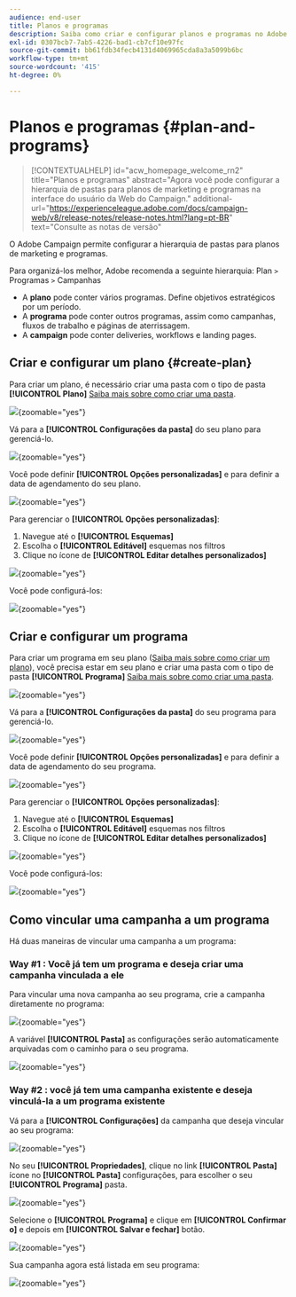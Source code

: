 ```yaml
---
audience: end-user
title: Planos e programas
description: Saiba como criar e configurar planos e programas no Adobe Campaign
exl-id: 0307bcb7-7ab5-4226-bad1-cb7cf10e97fc
source-git-commit: bb61fdb34fecb4131d4069965cda8a3a5099b6bc
workflow-type: tm+mt
source-wordcount: '415'
ht-degree: 0%

---
```


# Planos e programas {#plan-and-programs}

>[!CONTEXTUALHELP]
>id="acw_homepage_welcome_rn2"
>title="Planos e programas"
>abstract="Agora você pode configurar a hierarquia de pastas para planos de marketing e programas na interface do usuário da Web do Campaign."
>additional-url="https://experienceleague.adobe.com/docs/campaign-web/v8/release-notes/release-notes.html?lang=pt-BR" text="Consulte as notas de versão"

O Adobe Campaign permite configurar a hierarquia de pastas para planos de marketing e programas.

Para organizá-los melhor, Adobe recomenda a seguinte hierarquia: Plan `>` Programas `>` Campanhas

* A **plano** pode conter vários programas. Define objetivos estratégicos por um período.
* A **programa** pode conter outros programas, assim como campanhas, fluxos de trabalho e páginas de aterrissagem.
* A **campaign** pode conter deliveries, workflows e landing pages.

## Criar e configurar um plano {#create-plan}

Para criar um plano, é necessário criar uma pasta com o tipo de pasta **[!UICONTROL Plano]** [Saiba mais sobre como criar uma pasta](create-manage-folder.md).

![](assets/plan_create.png){zoomable="yes"}

Vá para a **[!UICONTROL Configurações da pasta]** do seu plano para gerenciá-lo.

![](assets/plan_settings.png){zoomable="yes"}

Você pode definir **[!UICONTROL Opções personalizadas]** e para definir a data de agendamento do seu plano.

![](assets/plan_options.png){zoomable="yes"}

Para gerenciar o  **[!UICONTROL Opções personalizadas]**:

1. Navegue até o **[!UICONTROL Esquemas]**
1. Escolha o **[!UICONTROL Editável]** esquemas nos filtros
1. Clique no ícone de **[!UICONTROL Editar detalhes personalizados]**

![](assets/plan_edit.png){zoomable="yes"}

Você pode configurá-los:

![](assets/plan_customfields.png){zoomable="yes"}

## Criar e configurar um programa

Para criar um programa em seu plano ([Saiba mais sobre como criar um plano](#create-plan)), você precisa estar em seu plano e criar uma pasta com o tipo de pasta **[!UICONTROL Programa]** [Saiba mais sobre como criar uma pasta](create-manage-folder.md).

![](assets/program_create.png){zoomable="yes"}

Vá para a **[!UICONTROL Configurações da pasta]** do seu programa para gerenciá-lo.

![](assets/program_settings.png){zoomable="yes"}

Você pode definir **[!UICONTROL Opções personalizadas]** e para definir a data de agendamento do seu programa.

![](assets/program_options.png){zoomable="yes"}

Para gerenciar o  **[!UICONTROL Opções personalizadas]**:

1. Navegue até o **[!UICONTROL Esquemas]**
1. Escolha o **[!UICONTROL Editável]** esquemas nos filtros
1. Clique no ícone de **[!UICONTROL Editar detalhes personalizados]**

![](assets/program_edit.png){zoomable="yes"}

Você pode configurá-los:

![](assets/program_customfields.png){zoomable="yes"}

## Como vincular uma campanha a um programa

Há duas maneiras de vincular uma campanha a um programa:

### Way #1 : Você já tem um programa e deseja criar uma campanha vinculada a ele

Para vincular uma nova campanha ao seu programa, crie a campanha diretamente no programa:

![](assets/program_campaign_create.png){zoomable="yes"}

A variável **[!UICONTROL Pasta]** as configurações serão automaticamente arquivadas com o caminho para o seu programa.

![](assets/program_campaign_folder.png){zoomable="yes"}

### Way #2 : você já tem uma campanha existente e deseja vinculá-la a um programa existente

Vá para a **[!UICONTROL Configurações]** da campanha que deseja vincular ao seu programa:

![](assets/campaign_settings.png){zoomable="yes"}

No seu **[!UICONTROL Propriedades]**, clique no link **[!UICONTROL Pasta]** ícone no **[!UICONTROL Pasta]** configurações, para escolher o seu **[!UICONTROL Programa]** pasta.

![](assets/campaign_folder.png){zoomable="yes"}

Selecione o **[!UICONTROL Programa]** e clique em **[!UICONTROL Confirmar o]** e depois em **[!UICONTROL Salvar e fechar]** botão.

![](assets/campaign_linked.png){zoomable="yes"}

Sua campanha agora está listada em seu programa:

![](assets/campaign_in_program.png){zoomable="yes"}
